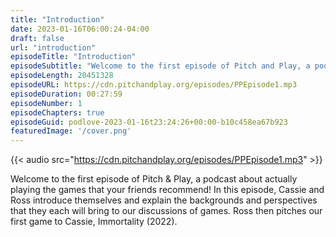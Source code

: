 ```yaml
---
title: "Introduction"
date: 2023-01-16T06:00:24-04:00
draft: false
url: "introduction"
episodeTitle: "Introduction"
episodeSubtitle: "Welcome to the first episode of Pitch and Play, a podcast about actually playing the games that your friends recommend!"
episodeLength: 20451328
episodeURL: https://cdn.pitchandplay.org/episodes/PPEpisode1.mp3
episodeDuration: 00:27:59
episodeNumber: 1
episodeChapters: true
episodeGuid: podlove-2023-01-16t23:24:26+00:00-b10c458ea67b923
featuredImage: '/cover.png'
---
```


{{< audio src="https://cdn.pitchandplay.org/episodes/PPEpisode1.mp3" >}}

Welcome to the first episode of Pitch & Play, a podcast about actually playing the games that your friends recommend! In this episode, Cassie and Ross introduce themselves and explain the backgrounds and perspectives that they each will bring to our discussions of games. Ross then pitches our first game to Cassie, Immortality (2022).